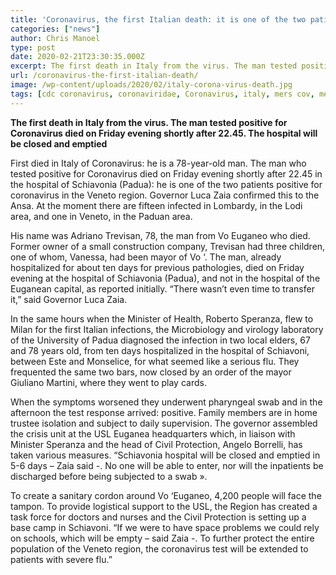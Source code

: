 ```yaml
---
title: 'Coronavirus, the first Italian death: it is one of the two patients from Veneto. He was 78 years old, died in Padua'
categories: ["news"]
author: Chris Manoel
type: post
date: 2020-02-21T23:30:35.000Z
excerpt: The first death in Italy from the virus. The man tested positive for Coronavirus died on Friday evening shortly after 22.45. The hospital will be closed and emptied
url: /coronavirus-the-first-italian-death/
image: /wp-content/uploads/2020/02/italy-corona-virus-death.jpg
tags: [cdc coronavirus, coronaviridae, Coronavirus, italy, mers cov, mers virus, middle east respiratory syndrome, novel coronavirus]
---
```


**The first death in Italy from the virus. The man tested positive for Coronavirus died on Friday evening shortly after 22.45. The hospital will be closed and emptied**

First died in Italy of Coronavirus: he is a 78-year-old man. The man who tested positive for Coronavirus died on Friday evening shortly after 22.45 in the hospital of Schiavonia (Padua): he is one of the two patients positive for coronavirus in the Veneto region. Governor Luca Zaia confirmed this to the Ansa. At the moment there are fifteen infected in Lombardy, in the Lodi area, and one in Veneto, in the Paduan area.

His name was Adriano Trevisan, 78, the man from Vo Euganeo who died. Former owner of a small construction company, Trevisan had three children, one of whom, Vanessa, had been mayor of Vo ‘. The man, already hospitalized for about ten days for previous pathologies, died on Friday evening at the hospital of Schiavonia (Padua), and not in the hospital of the Euganean capital, as reported initially. “There wasn’t even time to transfer it,” said Governor Luca Zaia.

In the same hours when the Minister of Health, Roberto Speranza, flew to Milan for the first Italian infections, the Microbiology and virology laboratory of the University of Padua diagnosed the infection in two local elders, 67 and 78 years old, from ten days hospitalized in the hospital of Schiavoni, between Este and Monselice, for what seemed like a serious flu. They frequented the same two bars, now closed by an order of the mayor Giuliano Martini, where they went to play cards.

When the symptoms worsened they underwent pharyngeal swab and in the afternoon the test response arrived: positive.
Family members are in home trustee isolation and subject to daily supervision. The governor assembled the crisis unit at the USL Euganea headquarters which, in liaison with Minister Speranza and the head of Civil Protection, Angelo Borrelli, has taken various measures. “Schiavonia hospital will be closed and emptied in 5-6 days – Zaia said -. No one will be able to enter, nor will the inpatients be discharged before being subjected to a swab ».

To create a sanitary cordon around Vo ‘Euganeo, 4,200 people will face the tampon. To provide logistical support to the USL, the Region has created a task force for doctors and nurses and the Civil Protection is setting up a base camp in Schiavoni. “If we were to have space problems we could rely on schools, which will be empty – said Zaia -. To further protect the entire population of the Veneto region, the coronavirus test will be extended to patients with severe flu.”
